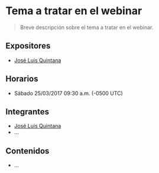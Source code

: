 # Tema a tratar en el webinar
> Breve descripción sobre el tema a tratar en el webinar.

## Expositores
- [José Luis Quintana](https://github.com/joseluisq)

## Horarios
- Sábado 25/03/2017 09:30 a.m. (-0500 UTC)

## Integrantes
- [José Luis Quintana](https://github.com/joseluisq)
- ...

## Contenidos

- ...
